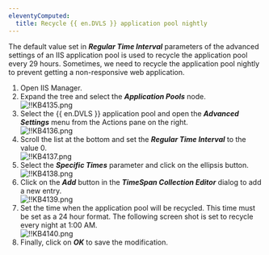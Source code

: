 ```yaml
---
eleventyComputed:
  title: Recycle {{ en.DVLS }} application pool nightly
---
```

The default value set in ***Regular Time Interval*** parameters of the advanced settings of an IIS application pool is used to recycle the application pool every 29 hours. Sometimes, we need to recycle the application pool nightly to prevent getting a non-responsive web application.

1. Open IIS Manager.
2. Expand the tree and select the ***Application Pools*** node.  
![!!KB4135.png](https://webdevolutions.azureedge.net/docs/en/kb/KB4135.png)
1. Select the {{ en.DVLS }} application pool and open the ***Advanced Settings*** menu from the Actions pane on the right.  
![!!KB4136.png](https://webdevolutions.azureedge.net/docs/en/kb/KB4136.png)
1. Scroll the list at the bottom and set the ***Regular Time Interval*** to the value 0.  
![!!KB4137.png](https://webdevolutions.azureedge.net/docs/en/kb/KB4137.png)
1. Select the ***Specific Times*** parameter and click on the ellipsis button.  
![!!KB4138.png](https://webdevolutions.azureedge.net/docs/en/kb/KB4138.png)
1. Click on the ***Add*** button in the ***TimeSpan Collection Editor*** dialog to add a new entry.  
![!!KB4139.png](https://webdevolutions.azureedge.net/docs/en/kb/KB4139.png)
1. Set the time when the application pool will be recycled. This time must be set as a 24 hour format. The following screen shot is set to recycle every night at 1:00 AM.  
![!!KB4140.png](https://webdevolutions.azureedge.net/docs/en/kb/KB4140.png)
1. Finally, click on ***OK*** to save the modification.

